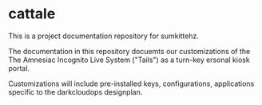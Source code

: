 # cattale

This is a project documentation repository for sumkittehz.

The documentation in this repository docuemts our customizations 
of the The Amnesiac Incognito Live System ("Tails") as a turn-key
ersonal kiosk portal.

Customizations will include pre-installed keys, configurations, 
applications specific to the darkcloudops designplan.
